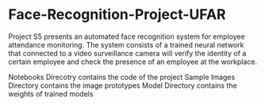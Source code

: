 # Face-Recognition-Project-UFAR

Project S5 presents an automated face recognition system for employee attendance monitoring.
The system consists of a trained neural network that connected to a video surveillance camera
will verify the identity of a certain employee and check the presence of an employee at the
workplace. 

Notebooks Direcotry contains the code of the project
Sample Images Directory contains the image prototypes
Model Directory contains the weights of trained models
